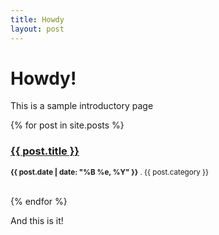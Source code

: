 ```yaml
---
title: Howdy
layout: post
---
```


# Howdy!

This is a sample introductory page

{% for post in site.posts %}	
    <h3><a href="{{ post.url }}">{{ post.title }}</a></h3>
    <p><small><strong>{{ post.date | date: "%B %e, %Y" }}</strong> . {{ post.category }}</small></p>			
{% endfor %}	

And this is it!
